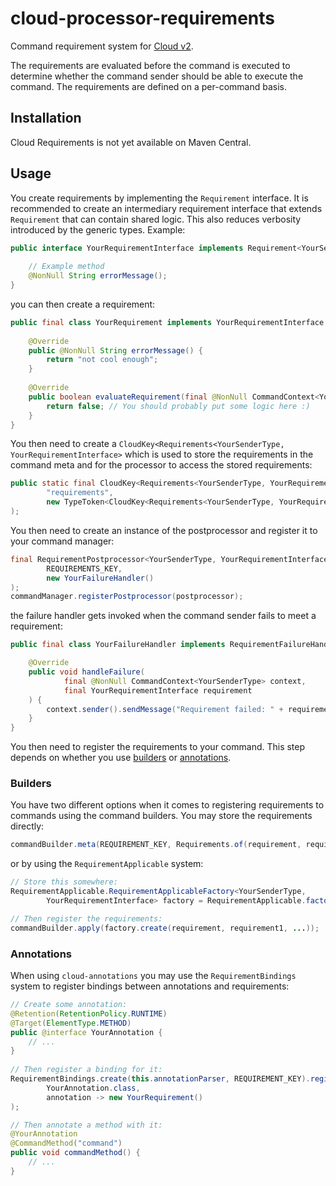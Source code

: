 # cloud-processor-requirements

Command requirement system for [Cloud v2](https://github.com/incendo/cloud).

The requirements are evaluated before
the command is executed to determine whether the command sender should be able to execute the command. The requirements
are defined on a per-command basis.

## Installation

Cloud Requirements is not yet available on Maven Central.

## Usage

You create requirements by implementing the `Requirement` interface. It is recommended to create an intermediary
requirement interface that extends `Requirement` that can contain shared logic. This also reduces verbosity introduced
by the generic types. Example:
```java
public interface YourRequirementInterface implements Requirement<YourSenderType, YourRequirementInterface> {
    
    // Example method
    @NonNull String errorMessage();
}
```
you can then create a requirement:
```java
public final class YourRequirement implements YourRequirementInterface {
    
    @Override
    public @NonNull String errorMessage() {
        return "not cool enough";
    }
    
    @Override
    public boolean evaluateRequirement(final @NonNull CommandContext<YourSenderType> context) {
        return false; // You should probably put some logic here :)
    }
}
```

You then need to create a `CloudKey<Requirements<YourSenderType, YourRequirementInterface>` which is used to store
the requirements in the command meta and for the processor to access the stored requirements:
```java
public static final CloudKey<Requirements<YourSenderType, YourRequirementInterface>> REQUIREMENT_KEY = CloudKey.of(
        "requirements",
        new TypeToken<CloudKey<Requirements<YourSenderType, YourRequirementInterface>>>() {}
);
```

You then need to create an instance of the postprocessor and register it to your command manager:
```java
final RequirementPostprocessor<YourSenderType, YourRequirementInterface> postprocessor = RequirementPostprocessor.of(
        REQUIREMENTS_KEY,
        new YourFailureHandler()
);
commandManager.registerPostprocessor(postprocessor);
```
the failure handler gets invoked when the command sender fails to meet a requirement:
```java
public final class YourFailureHandler implements RequirementFailureHandler<YourSenderType, YourRequirementInterface> {

    @Override
    public void handleFailure(
            final @NonNull CommandContext<YourSenderType> context,
            final YourRequirementInterface requirement
    ) {
        context.sender().sendMessage("Requirement failed: " + requirement.errorMessage());
    }
}
```

You then need to register the requirements to your command. This step depends on whether you use
[builders](#builders) or [annotations](#annotations).

### Builders

You have two different options when it comes to registering requirements to commands using the command builders.
You may store the requirements directly:
```java
commandBuilder.meta(REQUIREMENT_KEY, Requirements.of(requirement, requirement1, ...));
```

or by using the `RequirementApplicable` system:
```java
// Store this somewhere:
RequirementApplicable.RequirementApplicableFactory<YourSenderType, 
        YourRequirementInterface> factory = RequirementApplicable.factory(REQUIREMENT_KEY);

// Then register the requirements:
commandBuilder.apply(factory.create(requirement, requirement1, ...));
```

### Annotations

When using `cloud-annotations` you may use the `RequirementBindings` system to register bindings between
annotations and requirements:
```java
// Create some annotation:
@Retention(RetentionPolicy.RUNTIME)
@Target(ElementType.METHOD)
public @interface YourAnnotation {
    // ...
}
    
// Then register a binding for it:
RequirementBindings.create(this.annotationParser, REQUIREMENT_KEY).register(
        YourAnnotation.class,
        annotation -> new YourRequirement()
);

// Then annotate a method with it:
@YourAnnotation
@CommandMethod("command")
public void commandMethod() {
    // ...
}
```
